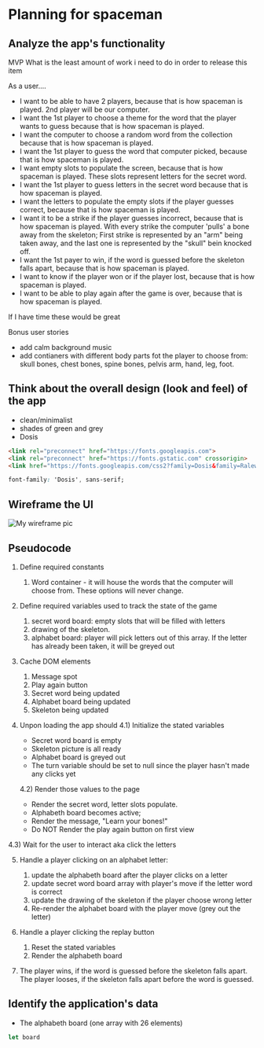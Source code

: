 # Planning for spaceman

## Analyze the app's functionality

MVP
    What is the least amount of work i need to do in order to release this item

As a user....
- I want to be able to have 2 players, because that is how spaceman is played. 2nd player will be our computer.
- I want the 1st player to choose a theme for the word that the player wants to guess because that is how spaceman is played.
- I want the computer to choose a random word from the collection because that is how spaceman is played.
- I want the 1st player to guess the word that computer picked, because that is how spaceman is played.
- I want empty slots to populate the screen, because that is how spaceman is played. These slots represent letters for the secret word.
- I want the 1st player to guess letters in the secret word because that is how spaceman is played.
- I want the letters to populate the empty slots if the player guesses correct, because that is how spaceman is played. 
- I want it to be a strike if the player guesses incorrect, because that is how spaceman is played. With every strike the computer 'pulls' a bone away from the skeleton; First strike is represented by an "arm" being taken away, and the last one is represented by the "skull" bein knocked off.
- I want the 1st payer to win, if the word is guessed before the skeleton falls apart, because that is how spaceman is played.
-   I want to know if the player won or if the player lost, because that is how spaceman is played.
-   I want to be able to play again after the game is over, because that is how spaceman is played.

If I have time these would be great

Bonus user stories
-   add calm background music
-   add contianers with different body parts fot the player to choose from: skull bones, chest bones, spine bones, pelvis arm, hand, leg, foot.

## Think about the overall design (look and feel) of the app 
-   clean/minimalist
-   shades of green and grey
-   Dosis 
```html
<link rel="preconnect" href="https://fonts.googleapis.com">
<link rel="preconnect" href="https://fonts.gstatic.com" crossorigin>
<link href="https://fonts.googleapis.com/css2?family=Dosis&family=Raleway:wght@100&display=swap" rel="stylesheet">
```
``` css 
font-family: 'Dosis', sans-serif;
```

## Wireframe the UI

![My wireframe pic](IMG_0382.png)


## Pseudocode

1) Define required constants
    1) Word container - it will house the words that the computer will choose from. These options will never change.

2) Define required variables used to track the state of the game
    1) secret word board: empty slots that will be filled with letters 
    2) drawing of the skeleton.
    3) alphabet board: player will pick letters out of this array. If the letter has already been taken, it will be greyed out


3) Cache DOM elements
    1) Message spot
    2) Play again button
    3) Secret word being updated
    4) Alphabet board being updated
    5) Skeleton being updated
   

4) Unpon loading the app should
    4.1) Initialize the stated variables
    - Secret word board is empty
    - Skeleton picture is all ready
    - Alphabet board is greyed out
    - The turn variable should be set to null since the player hasn't made any clicks yet 

    4.2) Render those values to the page
    -   Render the secret word, letter slots populate.
    -   Alphabeth board becomes active;
    -   Render the message, "Learn your bones!"
    - Do NOT Render the play again button on first view

  4.3) Wait for the user to interact aka click the letters
  

5) Handle a player clicking on an alphabet letter: 
    1) update the alphabeth board after the player clicks on a letter
    2) update secret word board array with player's move if the letter word is correct
    3) update the drawing of the skeleton if the player choose wrong letter 
    5) Re-render the alphabet board with the player move (grey out the letter)

6) Handle a player clicking the replay button
    1) Reset the stated variables
    2) Render the alphabeth board

7) The player wins, if the word is guessed before the skeleton falls apart. The player looses, if the skeleton falls apart before the word is guessed. 


## Identify the application's data

-   The alphabeth board (one array with 26 elements)
``` js
let board 

